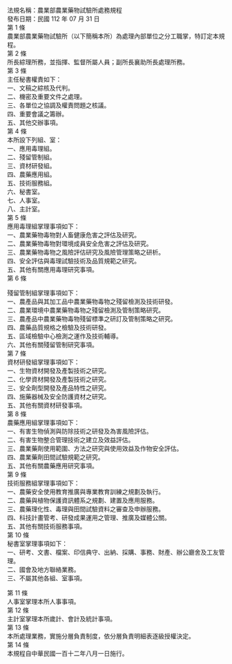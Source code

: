 法規名稱：農業部農業藥物試驗所處務規程  
發布日期：民國 112 年 07 月 31 日  
第 1 條  
農業部農業藥物試驗所（以下簡稱本所）為處理內部單位之分工職掌，特訂定本規程。  
第 2 條  
所長綜理所務，並指揮、監督所屬人員；副所長襄助所長處理所務。  
第 3 條  
主任秘書權責如下：  
一、文稿之綜核及代判。  
二、機密及重要文件之處理。  
三、各單位之協調及權責問題之核議。  
四、重要會議之籌辦。  
五、其他交辦事項。  
第 4 條  
本所設下列組、室：  
一、應用毒理組。  
二、殘留管制組。  
三、資材研發組。  
四、農藥應用組。  
五、技術服務組。  
六、秘書室。  
七、人事室。  
八、主計室。  
第 5 條  
應用毒理組掌理事項如下：  
一、農業藥物毒物對人畜健康危害之評估及研究。  
二、農業藥物毒物對環境成員安全危害之評估及研究。  
三、農業藥物毒物之風險評估研究及風險管理策略之研析。  
四、安全評估與毒理試驗技術及品質規範之研究。  
五、其他有關應用毒理研究事項。  
第 6 條  


殘留管制組掌理事項如下：  
一、農產品與其加工品中農業藥物毒物之殘留檢測及技術研發。  
二、農業環境中農業藥物毒物之殘留檢測及管制策略研究。  
三、農產品中農業藥物毒物殘留標準之研訂及管制策略之研究。  
四、農藥品質規格之檢驗及技術研發。  
五、區域檢驗中心檢測之運作及技術輔導。  
六、其他有關殘留管制研究事項。  
第 7 條  
資材研發組掌理事項如下：  
一、生物資材開發及產製技術之研究。  
二、化學資材開發及產製技術之研究。  
三、安全劑型開發及產品特性之研究。  
四、施藥器械及安全防護資材之研究。  
五、其他有關資材研發事項。  
第 8 條  
農藥應用組掌理事項如下：  
一、有害生物偵測與防除技術之研發及為害風險評估。  
二、有害生物整合管理技術之建立及效益評估。  
三、農業藥劑使用範圍、方法之研究與使用效益及作物安全評估。  
四、農業藥劑田間試驗規範之研究。  
五、其他有關農藥應用研究事項。  
第 9 條  
技術服務組掌理事項如下：  
一、農藥安全使用教育推廣與專業教育訓練之規劃及執行。  
二、農藥與植物保護資訊體系之規劃、建置及應用服務。  
三、農藥理化性、毒理與田間試驗資料之審查及申辦服務。  
四、科技計畫管考、研發成果運用之管理、推廣及媒體公關。  
五、其他有關技術服務事項。  
第 10 條  
秘書室掌理事項如下：  
一、研考、文書、檔案、印信典守、出納、採購、事務、財產、辦公廳舍及工友管理。  
二、國會及地方聯絡業務。  
三、不屬其他各組、室事項。  


第 11 條  
人事室掌理本所人事事項。  
第 12 條  
主計室掌理本所歲計、會計及統計事項。  
第 13 條  
本所處理業務，實施分層負責制度，依分層負責明細表逐級授權決定。  
第 14 條  
本規程自中華民國一百十二年八月一日施行。  



